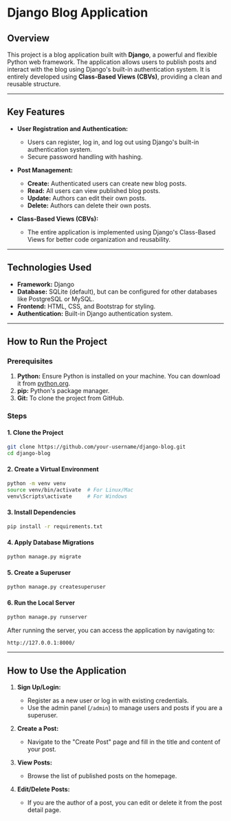 # Django Blog Application

## Overview

This project is a blog application built with **Django**, a powerful and flexible Python web framework. The application allows users to publish posts and interact with the blog using Django's built-in authentication system. It is entirely developed using **Class-Based Views (CBVs)**, providing a clean and reusable structure.

---

## Key Features

- **User Registration and Authentication:**
  - Users can register, log in, and log out using Django's built-in authentication system.
  - Secure password handling with hashing.

- **Post Management:**
  - **Create:** Authenticated users can create new blog posts.
  - **Read:** All users can view published blog posts.
  - **Update:** Authors can edit their own posts.
  - **Delete:** Authors can delete their own posts.

- **Class-Based Views (CBVs):**
  - The entire application is implemented using Django's Class-Based Views for better code organization and reusability.

---

## Technologies Used

- **Framework:** Django
- **Database:** SQLite (default), but can be configured for other databases like PostgreSQL or MySQL.
- **Frontend:** HTML, CSS, and Bootstrap for styling.
- **Authentication:** Built-in Django authentication system.

---

## How to Run the Project

### Prerequisites

1. **Python:** Ensure Python is installed on your machine. You can download it from [python.org](https://www.python.org/).
2. **pip:** Python's package manager.
3. **Git:** To clone the project from GitHub.

### Steps

#### 1. Clone the Project

```bash
git clone https://github.com/your-username/django-blog.git
cd django-blog
```

#### 2. Create a Virtual Environment

```bash
python -m venv venv
source venv/bin/activate  # For Linux/Mac
venv\Scripts\activate     # For Windows
```

#### 3. Install Dependencies

```bash
pip install -r requirements.txt
```

#### 4. Apply Database Migrations

```bash
python manage.py migrate
```

#### 5. Create a Superuser

```bash
python manage.py createsuperuser
```

#### 6. Run the Local Server

```bash
python manage.py runserver
```

After running the server, you can access the application by navigating to:

```
http://127.0.0.1:8000/
```

---

## How to Use the Application

1. **Sign Up/Login:**
   - Register as a new user or log in with existing credentials.
   - Use the admin panel (`/admin`) to manage users and posts if you are a superuser.

2. **Create a Post:**
   - Navigate to the "Create Post" page and fill in the title and content of your post.

3. **View Posts:**
   - Browse the list of published posts on the homepage.

4. **Edit/Delete Posts:**
   - If you are the author of a post, you can edit or delete it from the post detail page.


